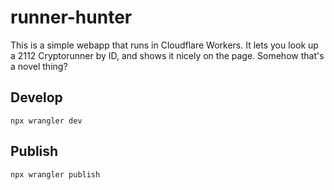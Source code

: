 # runner-hunter

This is a simple webapp that runs in Cloudflare Workers. It lets you look up
a 2112 Cryptorunner by ID, and shows it nicely on the page. Somehow that's a
novel thing?

## Develop

```
npx wrangler dev
```

## Publish

```
npx wrangler publish
```
